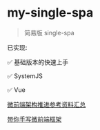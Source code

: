 # my-single-spa

> 简易版 single-spa

已实现:

✅ 基础版本的快速上手

✅ SystemJS

✅ Vue

[微前端架构推进参考资料汇总](https://github.com/iuap-design/blog/issues/382)

[带你手写微前端框架](https://github.com/YataoZhang/my-single-spa)
